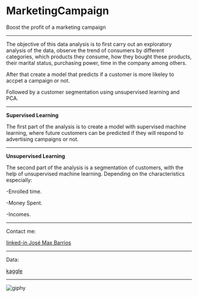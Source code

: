 # MarketingCampaign
Boost the profit of a marketing campaign

<hr>
The objective of this data analysis is to first carry out an exploratory analysis of the data, observe the trend of consumers by different categories, which products they consume, how they bought these products, their marital status, purchasing power, time in the company among others. 

After that create a model that predicts if a customer is more likeley to accpet a campaign or not.

Followed by a customer segmentation using unsupervised learning and PCA.

<hr>
<b>Supervised Learning</b>

The first part of the analysis is to create a model with supervised machine learning, where future customers can be predicted if they will respond to advertising campaigns or not.

<hr>
<b>Unsupervised Learning</b>

The second part of the analysis is a segmentation of customers, with the help of unsupervised machine learning.
Depending on the characteristics especially:

  -Enrolled time.

  -Money Spent.

  -Incomes.
  
  <hr>
  Contact me: 
  
  [linked-in José Max Barrios](https://www.linkedin.com/in/jos%C3%A9-max-barrios-lara-b27a501aa/)
  
  
  <hr>
  Data:
  
  [kaggle](https://www.kaggle.com/rodsaldanha/arketing-campaign)
  
  <hr>
  
  ![giphy](https://user-images.githubusercontent.com/55581483/109846484-409ea780-7c1c-11eb-8568-5998e1d88c7f.gif)
